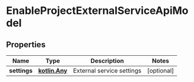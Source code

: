 
# EnableProjectExternalServiceApiModel

## Properties
| Name | Type | Description | Notes |
| ------------ | ------------- | ------------- | ------------- |
| **settings** | [**kotlin.Any**](.md) | External service settings |  [optional] |



